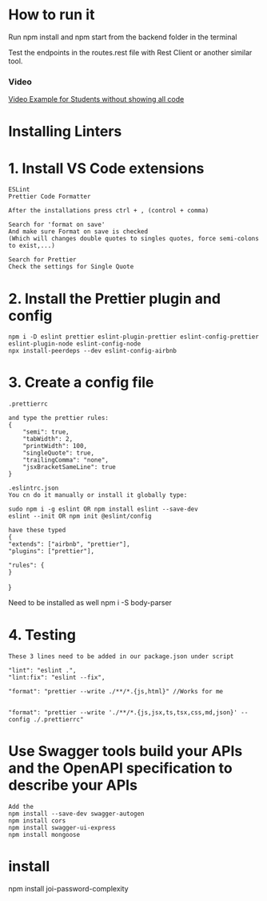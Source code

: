# How to run it

Run npm install and npm start from the backend folder in the terminal

Test the endpoints in the routes.rest file with Rest Client or another similar tool.

### Video

[Video Example for Students without showing all code](https://youtu.be/0iVptecZ0-E)

# Installing Linters

# 1. Install VS Code extensions

    ESLint
    Prettier Code Formatter

    After the installations press ctrl + , (control + comma)

    Search for 'format on save'
    And make sure Format on save is checked
    (Which will changes double quotes to singles quotes, force semi-colons to exist,...)

    Search for Prettier
    Check the settings for Single Quote

# 2. Install the Prettier plugin and config

    npm i -D eslint prettier eslint-plugin-prettier eslint-config-prettier eslint-plugin-node eslint-config-node
    npx install-peerdeps --dev eslint-config-airbnb

# 3. Create a config file

    .prettierrc

    and type the prettier rules:
    {
        "semi": true,
        "tabWidth": 2,
        "printWidth": 100,
        "singleQuote": true,
        "trailingComma": "none",
        "jsxBracketSameLine": true
    }

    .eslintrc.json
    You cn do it manually or install it globally type:

    sudo npm i -g eslint OR npm install eslint --save-dev
    eslint --init OR npm init @eslint/config

    have these typed
    {
    "extends": ["airbnb", "prettier"],
    "plugins": ["prettier"],

    "rules": {
    }

}

Need to be installed as well
npm i -S body-parser

# 4. Testing

    These 3 lines need to be added in our package.json under script

    "lint": "eslint .",
    "lint:fix": "eslint --fix",

    "format": "prettier --write ./**/*.{js,html}" //Works for me


    "format": "prettier --write './**/*.{js,jsx,ts,tsx,css,md,json}' --config ./.prettierrc"

# Use Swagger tools build your APIs and the OpenAPI specification to describe your APIs

    Add the
    npm install --save-dev swagger-autogen
    npm install cors
    npm install swagger-ui-express
    npm install mongoose

# install

npm install joi-password-complexity
